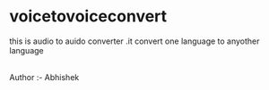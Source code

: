 # voicetovoiceconvert
<p>this is audio to auido converter .it convert one language to anyother language </p> 
<br>
Author :- Abhishek
